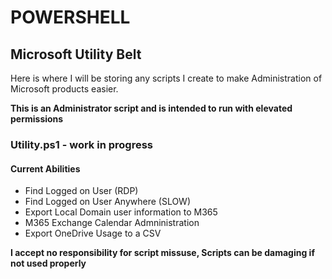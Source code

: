 # POWERSHELL

## Microsoft Utility Belt

Here is where I will be storing any scripts I create to make Administration of Microsoft products easier.

**This is an Administrator script and is intended to run with elevated permissions**

### Utility.ps1 - **work in progress**

#### Current Abilities

* Find Logged on User (RDP)
* Find Logged on User Anywhere (SLOW)
* Export Local Domain user information to M365
* M365 Exchange Calendar Admninistration
* Export OneDrive Usage to a CSV

**I accept no responsibility for script missuse, Scripts can be damaging if not used properly**
